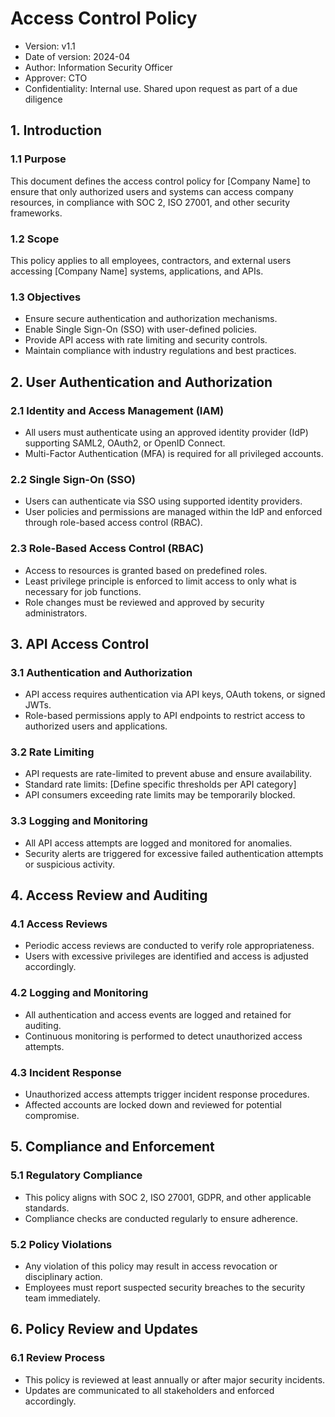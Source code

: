 # Access Control Policy
* Version: v1.1
* Date of version: 2024-04
* Author: Information Security Officer
* Approver: CTO
* Confidentiality: Internal use. Shared upon request as part of a due diligence

## 1. Introduction
### 1.1 Purpose  
This document defines the access control policy for [Company Name] to ensure that only authorized users and systems can access company resources, in compliance with SOC 2, ISO 27001, and other security frameworks.

### 1.2 Scope  
This policy applies to all employees, contractors, and external users accessing [Company Name] systems, applications, and APIs.

### 1.3 Objectives  
- Ensure secure authentication and authorization mechanisms.
- Enable Single Sign-On (SSO) with user-defined policies.
- Provide API access with rate limiting and security controls.
- Maintain compliance with industry regulations and best practices.

## 2. User Authentication and Authorization
### 2.1 Identity and Access Management (IAM)  
- All users must authenticate using an approved identity provider (IdP) supporting SAML2, OAuth2, or OpenID Connect.
- Multi-Factor Authentication (MFA) is required for all privileged accounts.

### 2.2 Single Sign-On (SSO)  
- Users can authenticate via SSO using supported identity providers.
- User policies and permissions are managed within the IdP and enforced through role-based access control (RBAC).

### 2.3 Role-Based Access Control (RBAC)  
- Access to resources is granted based on predefined roles.
- Least privilege principle is enforced to limit access to only what is necessary for job functions.
- Role changes must be reviewed and approved by security administrators.

## 3. API Access Control
### 3.1 Authentication and Authorization  
- API access requires authentication via API keys, OAuth tokens, or signed JWTs.
- Role-based permissions apply to API endpoints to restrict access to authorized users and applications.

### 3.2 Rate Limiting  
- API requests are rate-limited to prevent abuse and ensure availability.
- Standard rate limits: [Define specific thresholds per API category]
- API consumers exceeding rate limits may be temporarily blocked.

### 3.3 Logging and Monitoring
- All API access attempts are logged and monitored for anomalies.
- Security alerts are triggered for excessive failed authentication attempts or suspicious activity.

## 4. Access Review and Auditing
### 4.1 Access Reviews  
- Periodic access reviews are conducted to verify role appropriateness.
- Users with excessive privileges are identified and access is adjusted accordingly.

### 4.2 Logging and Monitoring  
- All authentication and access events are logged and retained for auditing.
- Continuous monitoring is performed to detect unauthorized access attempts.

### 4.3 Incident Response  
- Unauthorized access attempts trigger incident response procedures.
- Affected accounts are locked down and reviewed for potential compromise.

## 5. Compliance and Enforcement
### 5.1 Regulatory Compliance  
- This policy aligns with SOC 2, ISO 27001, GDPR, and other applicable standards.
- Compliance checks are conducted regularly to ensure adherence.

### 5.2 Policy Violations  
- Any violation of this policy may result in access revocation or disciplinary action.
- Employees must report suspected security breaches to the security team immediately.

## 6. Policy Review and Updates
### 6.1 Review Process  
- This policy is reviewed at least annually or after major security incidents.
- Updates are communicated to all stakeholders and enforced accordingly.


